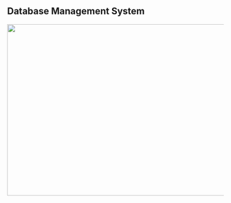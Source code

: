 ## Database Management System

<img src="file:///Users/elinakarapetan/Desktop/%D0%A1%D0%BD%D0%B8%D0%BC%D0%BE%D0%BA%20%D1%8D%D0%BA%D1%80%D0%B0%D0%BD%D0%B0%202022-10-03%20%D0%B2%2018.32.58.png" width="600" height="400"/>
